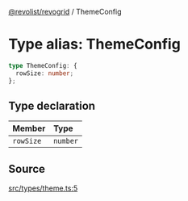 [@revolist/revogrid](README.md) / ThemeConfig

# Type alias: ThemeConfig

```ts
type ThemeConfig: {
  rowSize: number;
};
```

## Type declaration

| Member | Type |
| :------ | :------ |
| `rowSize` | `number` |

## Source

[src/types/theme.ts:5](https://github.com/revolist/revogrid/blob/ace6403c43f42f0eb026a7e73c0ae179d3a4c66f/src/types/theme.ts#L5)
